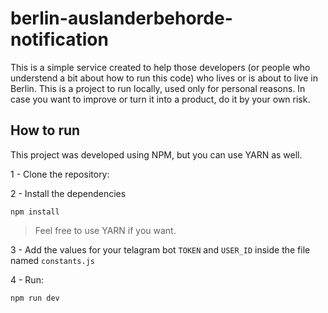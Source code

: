 # berlin-auslanderbehorde-notification

This is a simple service created to help those developers (or people who understend a bit about how to run this code) who lives or is about to live in Berlin. This is a project to run locally, used only for personal reasons. In case you want to improve or turn it into a product, do it by your own risk.

## How to run

This project was developed using NPM, but you can use YARN as well.

1 - Clone the repository:

2 - Install the dependencies

```
npm install
```

> Feel free to use YARN if you want.

3 - Add the values for your telagram bot `TOKEN` and `USER_ID` inside the file named `constants.js` 

4 - Run:

```
npm run dev
```

